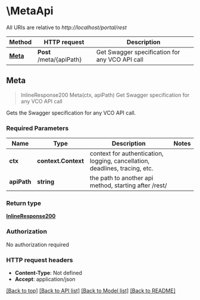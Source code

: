 # \MetaApi

All URIs are relative to *http://localhost/portal/rest*

Method | HTTP request | Description
------------- | ------------- | -------------
[**Meta**](MetaApi.md#Meta) | **Post** /meta/{apiPath} | Get Swagger specification for any VCO API call



## Meta

> InlineResponse200 Meta(ctx, apiPath)
Get Swagger specification for any VCO API call

Gets the Swagger specification for any VCO API call.

### Required Parameters


Name | Type | Description  | Notes
------------- | ------------- | ------------- | -------------
**ctx** | **context.Context** | context for authentication, logging, cancellation, deadlines, tracing, etc.
**apiPath** | **string**| the path to another api method, starting after /rest/ | 

### Return type

[**InlineResponse200**](inline_response_200.md)

### Authorization

No authorization required

### HTTP request headers

- **Content-Type**: Not defined
- **Accept**: application/json

[[Back to top]](#) [[Back to API list]](../README.md#documentation-for-api-endpoints)
[[Back to Model list]](../README.md#documentation-for-models)
[[Back to README]](../README.md)

